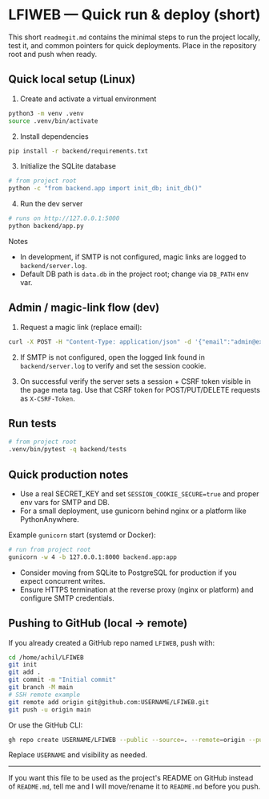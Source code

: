 # LFIWEB — Quick run & deploy (short)

This short `readmegit.md` contains the minimal steps to run the project locally, test it, and common pointers for quick deployments. Place in the repository root and push when ready.

## Quick local setup (Linux)

1. Create and activate a virtual environment

```bash
python3 -m venv .venv
source .venv/bin/activate
```

2. Install dependencies

```bash
pip install -r backend/requirements.txt
```

3. Initialize the SQLite database

```bash
# from project root
python -c "from backend.app import init_db; init_db()"
```

4. Run the dev server

```bash
# runs on http://127.0.0.1:5000
python backend/app.py
```

Notes
- In development, if SMTP is not configured, magic links are logged to `backend/server.log`.
- Default DB path is `data.db` in the project root; change via `DB_PATH` env var.

## Admin / magic-link flow (dev)

1. Request a magic link (replace email):

```bash
curl -X POST -H "Content-Type: application/json" -d '{"email":"admin@example.com"}' http://localhost:5000/auth/request-token
```

2. If SMTP is not configured, open the logged link found in `backend/server.log` to verify and set the session cookie.

3. On successful verify the server sets a session + CSRF token visible in the page meta tag. Use that CSRF token for POST/PUT/DELETE requests as `X-CSRF-Token`.

## Run tests

```bash
# from project root
.venv/bin/pytest -q backend/tests
```

## Quick production notes

- Use a real SECRET_KEY and set `SESSION_COOKIE_SECURE=true` and proper env vars for SMTP and DB.
- For a small deployment, use gunicorn behind nginx or a platform like PythonAnywhere.

Example `gunicorn` start (systemd or Docker):

```bash
# run from project root
gunicorn -w 4 -b 127.0.0.1:8000 backend.app:app
```

- Consider moving from SQLite to PostgreSQL for production if you expect concurrent writes.
- Ensure HTTPS termination at the reverse proxy (nginx or platform) and configure SMTP credentials.

## Pushing to GitHub (local -> remote)

If you already created a GitHub repo named `LFIWEB`, push with:

```bash
cd /home/achil/LFIWEB
git init
git add .
git commit -m "Initial commit"
git branch -M main
# SSH remote example
git remote add origin git@github.com:USERNAME/LFIWEB.git
git push -u origin main
```

Or use the GitHub CLI:

```bash
gh repo create USERNAME/LFIWEB --public --source=. --remote=origin --push
```

Replace `USERNAME` and visibility as needed.

---

If you want this file to be used as the project's README on GitHub instead of `README.md`, tell me and I will move/rename it to `README.md` before you push.
